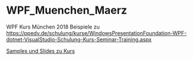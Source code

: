# WPF_Muenchen_Maerz
WPF Kurs München 2018
Beispiele zu 
https://ppedv.de/schulung/kurse/WindowsPresentationFoundation-WPF-dotnet-VisualStudio-Schulung-Kurs-Seminar-Training.aspx

[Samples und Slides zu Kurs](https://ppedv.de/schulung/kurse/WindowsPresentationFoundation-WPF-dotnet-VisualStudio-Schulung-Kurs-Seminar-Training.aspx)
